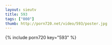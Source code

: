 ```yaml
--- 
layout: sieutv
title: 593
tags: ["000"]
thumb: http://porn720.net/video/593/poster.jpg
---
```

{% include porn720 key="593" %} 
